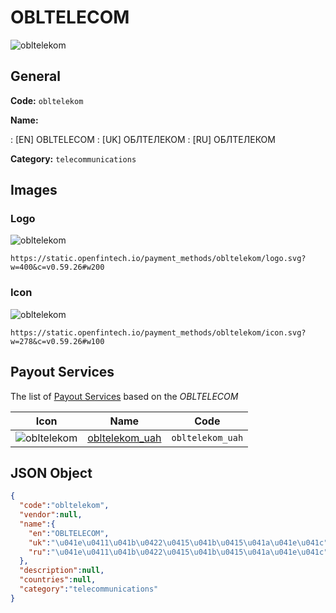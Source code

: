 
# OBLTELECOM 
![obltelekom](https://static.openfintech.io/payment_methods/obltelekom/logo.svg?w=400&c=v0.59.26#w200)  

## General 
**Code:** `obltelekom` 
 
**Name:** 
 
:	[EN] OBLTELECOM 
:	[UK] ОБЛТЕЛЕКОМ 
:	[RU] ОБЛТЕЛЕКОМ 
 
**Category:** `telecommunications` 
 

## Images 

### Logo 
![obltelekom](https://static.openfintech.io/payment_methods/obltelekom/logo.svg?w=400&c=v0.59.26#w200)  

```
https://static.openfintech.io/payment_methods/obltelekom/logo.svg?w=400&c=v0.59.26#w200
```  

### Icon 
![obltelekom](https://static.openfintech.io/payment_methods/obltelekom/icon.svg?w=278&c=v0.59.26#w100)  

```
https://static.openfintech.io/payment_methods/obltelekom/icon.svg?w=278&c=v0.59.26#w100
```  

## Payout Services 
 
The list of [Payout Services](/payout-services/) based on the _OBLTELECOM_ 

|Icon|Name|Code| 
|:---:|:---:|:---:| 
|![obltelekom](https://static.openfintech.io/payout_methods/obltelekom/icon.svg?w=278&c=v0.59.26#w40) |[obltelekom_uah](/payout-services/obltelekom_uah/)|`obltelekom_uah`| 
 

## JSON Object 

```json
{
  "code":"obltelekom",
  "vendor":null,
  "name":{
    "en":"OBLTELECOM",
    "uk":"\u041e\u0411\u041b\u0422\u0415\u041b\u0415\u041a\u041e\u041c",
    "ru":"\u041e\u0411\u041b\u0422\u0415\u041b\u0415\u041a\u041e\u041c"
  },
  "description":null,
  "countries":null,
  "category":"telecommunications"
}
```  
